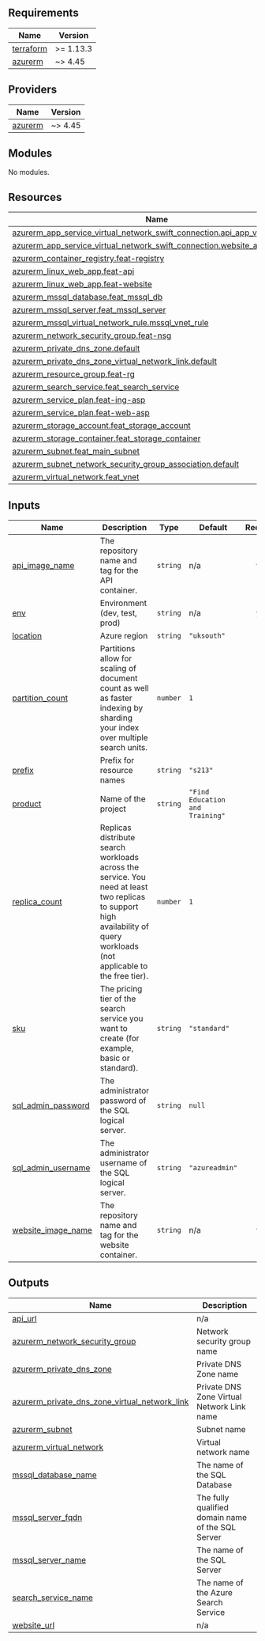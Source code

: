 <!-- BEGIN_TF_DOCS -->
## Requirements

| Name | Version |
|------|---------|
| <a name="requirement_terraform"></a> [terraform](#requirement\_terraform) | >= 1.13.3 |
| <a name="requirement_azurerm"></a> [azurerm](#requirement\_azurerm) | ~> 4.45 |

## Providers

| Name | Version |
|------|---------|
| <a name="provider_azurerm"></a> [azurerm](#provider\_azurerm) | ~> 4.45 |

## Modules

No modules.

## Resources

| Name | Type |
|------|------|
| [azurerm_app_service_virtual_network_swift_connection.api_app_vn_conn](https://registry.terraform.io/providers/hashicorp/azurerm/latest/docs/resources/app_service_virtual_network_swift_connection) | resource |
| [azurerm_app_service_virtual_network_swift_connection.website_app_vn_conn](https://registry.terraform.io/providers/hashicorp/azurerm/latest/docs/resources/app_service_virtual_network_swift_connection) | resource |
| [azurerm_container_registry.feat-registry](https://registry.terraform.io/providers/hashicorp/azurerm/latest/docs/resources/container_registry) | resource |
| [azurerm_linux_web_app.feat-api](https://registry.terraform.io/providers/hashicorp/azurerm/latest/docs/resources/linux_web_app) | resource |
| [azurerm_linux_web_app.feat-website](https://registry.terraform.io/providers/hashicorp/azurerm/latest/docs/resources/linux_web_app) | resource |
| [azurerm_mssql_database.feat_mssql_db](https://registry.terraform.io/providers/hashicorp/azurerm/latest/docs/resources/mssql_database) | resource |
| [azurerm_mssql_server.feat_mssql_server](https://registry.terraform.io/providers/hashicorp/azurerm/latest/docs/resources/mssql_server) | resource |
| [azurerm_mssql_virtual_network_rule.mssql_vnet_rule](https://registry.terraform.io/providers/hashicorp/azurerm/latest/docs/resources/mssql_virtual_network_rule) | resource |
| [azurerm_network_security_group.feat-nsg](https://registry.terraform.io/providers/hashicorp/azurerm/latest/docs/resources/network_security_group) | resource |
| [azurerm_private_dns_zone.default](https://registry.terraform.io/providers/hashicorp/azurerm/latest/docs/resources/private_dns_zone) | resource |
| [azurerm_private_dns_zone_virtual_network_link.default](https://registry.terraform.io/providers/hashicorp/azurerm/latest/docs/resources/private_dns_zone_virtual_network_link) | resource |
| [azurerm_resource_group.feat-rg](https://registry.terraform.io/providers/hashicorp/azurerm/latest/docs/resources/resource_group) | resource |
| [azurerm_search_service.feat_search_service](https://registry.terraform.io/providers/hashicorp/azurerm/latest/docs/resources/search_service) | resource |
| [azurerm_service_plan.feat-ing-asp](https://registry.terraform.io/providers/hashicorp/azurerm/latest/docs/resources/service_plan) | resource |
| [azurerm_service_plan.feat-web-asp](https://registry.terraform.io/providers/hashicorp/azurerm/latest/docs/resources/service_plan) | resource |
| [azurerm_storage_account.feat_storage_account](https://registry.terraform.io/providers/hashicorp/azurerm/latest/docs/resources/storage_account) | resource |
| [azurerm_storage_container.feat_storage_container](https://registry.terraform.io/providers/hashicorp/azurerm/latest/docs/resources/storage_container) | resource |
| [azurerm_subnet.feat_main_subnet](https://registry.terraform.io/providers/hashicorp/azurerm/latest/docs/resources/subnet) | resource |
| [azurerm_subnet_network_security_group_association.default](https://registry.terraform.io/providers/hashicorp/azurerm/latest/docs/resources/subnet_network_security_group_association) | resource |
| [azurerm_virtual_network.feat_vnet](https://registry.terraform.io/providers/hashicorp/azurerm/latest/docs/resources/virtual_network) | resource |

## Inputs

| Name | Description | Type | Default | Required |
|------|-------------|------|---------|:--------:|
| <a name="input_api_image_name"></a> [api\_image\_name](#input\_api\_image\_name) | The repository name and tag for the API container. | `string` | n/a | yes |
| <a name="input_env"></a> [env](#input\_env) | Environment (dev, test, prod) | `string` | n/a | yes |
| <a name="input_location"></a> [location](#input\_location) | Azure region | `string` | `"uksouth"` | no |
| <a name="input_partition_count"></a> [partition\_count](#input\_partition\_count) | Partitions allow for scaling of document count as well as faster indexing by sharding your index over multiple search units. | `number` | `1` | no |
| <a name="input_prefix"></a> [prefix](#input\_prefix) | Prefix for resource names | `string` | `"s213"` | no |
| <a name="input_product"></a> [product](#input\_product) | Name of the project | `string` | `"Find Education and Training"` | no |
| <a name="input_replica_count"></a> [replica\_count](#input\_replica\_count) | Replicas distribute search workloads across the service. You need at least two replicas to support high availability of query workloads (not applicable to the free tier). | `number` | `1` | no |
| <a name="input_sku"></a> [sku](#input\_sku) | The pricing tier of the search service you want to create (for example, basic or standard). | `string` | `"standard"` | no |
| <a name="input_sql_admin_password"></a> [sql\_admin\_password](#input\_sql\_admin\_password) | The administrator password of the SQL logical server. | `string` | `null` | no |
| <a name="input_sql_admin_username"></a> [sql\_admin\_username](#input\_sql\_admin\_username) | The administrator username of the SQL logical server. | `string` | `"azureadmin"` | no |
| <a name="input_website_image_name"></a> [website\_image\_name](#input\_website\_image\_name) | The repository name and tag for the website container. | `string` | n/a | yes |

## Outputs

| Name | Description |
|------|-------------|
| <a name="output_api_url"></a> [api\_url](#output\_api\_url) | n/a |
| <a name="output_azurerm_network_security_group"></a> [azurerm\_network\_security\_group](#output\_azurerm\_network\_security\_group) | Network security group name |
| <a name="output_azurerm_private_dns_zone"></a> [azurerm\_private\_dns\_zone](#output\_azurerm\_private\_dns\_zone) | Private DNS Zone name |
| <a name="output_azurerm_private_dns_zone_virtual_network_link"></a> [azurerm\_private\_dns\_zone\_virtual\_network\_link](#output\_azurerm\_private\_dns\_zone\_virtual\_network\_link) | Private DNS Zone Virtual Network Link name |
| <a name="output_azurerm_subnet"></a> [azurerm\_subnet](#output\_azurerm\_subnet) | Subnet name |
| <a name="output_azurerm_virtual_network"></a> [azurerm\_virtual\_network](#output\_azurerm\_virtual\_network) | Virtual network name |
| <a name="output_mssql_database_name"></a> [mssql\_database\_name](#output\_mssql\_database\_name) | The name of the SQL Database |
| <a name="output_mssql_server_fqdn"></a> [mssql\_server\_fqdn](#output\_mssql\_server\_fqdn) | The fully qualified domain name of the SQL Server |
| <a name="output_mssql_server_name"></a> [mssql\_server\_name](#output\_mssql\_server\_name) | The name of the SQL Server |
| <a name="output_search_service_name"></a> [search\_service\_name](#output\_search\_service\_name) | The name of the Azure Search Service |
| <a name="output_website_url"></a> [website\_url](#output\_website\_url) | n/a |
<!-- END_TF_DOCS -->